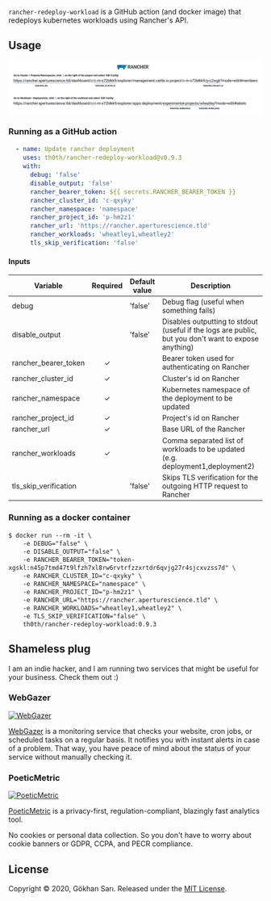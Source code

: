 `rancher-redeploy-workload` is a GitHub action (and docker image) that redeploys kubernetes workloads using Rancher's API.

## Usage

![Hint](hint.png)

### Running as a GitHub action

```yaml
  - name: Update rancher deployment
    uses: th0th/rancher-redeploy-workload@v0.9.3
    with:
      debug: 'false'
      disable_output: 'false'
      rancher_bearer_token: ${{ secrets.RANCHER_BEARER_TOKEN }}
      rancher_cluster_id: 'c-qxyky'
      rancher_namespace: 'namespace'
      rancher_project_id: 'p-hm2z1'
      rancher_url: 'https://rancher.aperturescience.tld'
      rancher_workloads: 'wheatley1,wheatley2'
      tls_skip_verification: 'false'
```

#### Inputs

| Variable              | Required | Default value | Description                                                                                          |
|-----------------------|:--------:|---------------|------------------------------------------------------------------------------------------------------|
| debug                 |          | 'false'       | Debug flag (useful when something fails)                                                             |
| disable_output        |          | 'false'       | Disables outputting to stdout (useful if the logs are public, but you don't want to expose anything) |
| rancher_bearer_token  |    ✓     |               | Bearer token used for authenticating on Rancher                                                      |
| rancher_cluster_id    |    ✓     |               | Cluster's id on Rancher                                                                              |
| rancher_namespace     |    ✓     |               | Kubernetes namespace of the deployment to be updated                                                 |
| rancher_project_id    |    ✓     |               | Project's id on Rancher                                                                              |
| rancher_url           |    ✓     |               | Base URL of the Rancher                                                                              |
| rancher_workloads     |    ✓     |               | Comma separated list of workloads to be updated (e.g. deployment1,deployment2)                       |
| tls_skip_verification |          | 'false'       | Skips TLS verification for the outgoing HTTP request to Rancher                                      |

### Running as a docker container

```shell script
$ docker run --rm -it \
    -e DEBUG="false" \
    -e DISABLE_OUTPUT="false" \
    -e RANCHER_BEARER_TOKEN="token-xgskl:n45p7tmd47t9lfzh7xl8rw6rvtrfzzxrtdr6qvjg27r4sjcxvzss7d" \
    -e RANCHER_CLUSTER_ID="c-qxyky" \
    -e RANCHER_NAMESPACE="namespace" \
    -e RANCHER_PROJECT_ID="p-hm2z1" \
    -e RANCHER_URL="https://rancher.aperturescience.tld" \
    -e RANCHER_WORKLOADS="wheatley1,wheatley2" \
    -e TLS_SKIP_VERIFICATION="false" \
    th0th/rancher-redeploy-workload:0.9.3
```

## Shameless plug

I am an indie hacker, and I am running two services that might be useful for your business. Check them out :)

### WebGazer

[<img alt="WebGazer" src="https://user-images.githubusercontent.com/698079/162474223-f7e819c4-4421-4715-b8a2-819583550036.png" width="256" />](https://www.webgazer.io/?utm_source=github&utm_campaign=rancher-redeploy-workload-readme)

[WebGazer](https://www.webgazer.io/?utm_source=github&utm_campaign=rancher-redeploy-workload-readme) is a monitoring
service that checks your website, cron jobs, or scheduled tasks on a regular basis. It notifies
you with instant alerts in case of a problem. That way, you have peace of mind about the status of your service without
manually checking it.

### PoeticMetric

[<img alt="PoeticMetric" src="https://user-images.githubusercontent.com/698079/162474946-7c4565ba-5097-4a42-8821-d087e6f56a5d.png" width="256" />](https://www.poeticmetric.com/?utm_source=github&utm_campaign=rancher-redeploy-workload-readme)

[PoeticMetric](https://www.poeticmetric.com/?utm_source=github&utm_campaign=rancher-redeploy-workload-readme) is a
privacy-first, regulation-compliant, blazingly fast analytics tool.

No cookies or personal data collection. So you don't have to worry about cookie banners or GDPR, CCPA, and PECR
compliance.

## License

Copyright © 2020, Gökhan Sarı. Released under the [MIT License](LICENSE).

